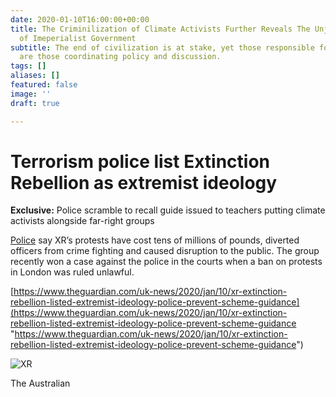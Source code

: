 ```yaml
---
date: 2020-01-10T16:00:00+00:00
title: The Criminilization of Climate Activists Further Reveals The Unjust Nature
  of Imeperialist Government
subtitle: The end of civilization is at stake, yet those responsible for the causes
  are those coordinating policy and discussion.
tags: []
aliases: []
featured: false
image: ''
draft: true

---
```

# Terrorism police list Extinction Rebellion as extremist ideology

**Exclusive:** Police scramble to recall guide issued to teachers putting climate activists alongside far-right groups

[Police](https://www.theguardian.com/uk/police) say XR’s protests have cost tens of millions of pounds, diverted officers from crime fighting and caused disruption to the public. The group recently won a case against the police in the courts when a ban on protests in London was ruled unlawful.

[https://www.theguardian.com/uk-news/2020/jan/10/xr-extinction-rebellion-listed-extremist-ideology-police-prevent-scheme-guidance](https://www.theguardian.com/uk-news/2020/jan/10/xr-extinction-rebellion-listed-extremist-ideology-police-prevent-scheme-guidance "https://www.theguardian.com/uk-news/2020/jan/10/xr-extinction-rebellion-listed-extremist-ideology-police-prevent-scheme-guidance")

![XR](https://i.guim.co.uk/img/media/e8265183c74d55d80c100ffba2c7b75535016cc2/0_0_718_961/master/718.jpg?width=300&quality=85&auto=format&fit=max&s=6b82b14cba5e493cacd15249955a5ef1)

The Australian